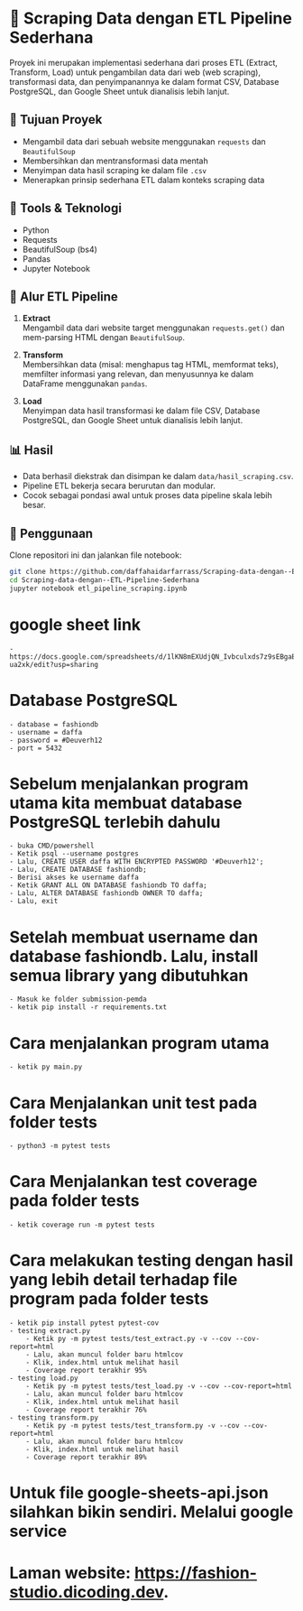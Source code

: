 # 🧪 Scraping Data dengan ETL Pipeline Sederhana

Proyek ini merupakan implementasi sederhana dari proses ETL (Extract, Transform, Load) untuk pengambilan data dari web (web scraping), transformasi data, dan penyimpanannya ke dalam format CSV, Database PostgreSQL, dan Google Sheet untuk dianalisis lebih lanjut.

## 📌 Tujuan Proyek

- Mengambil data dari sebuah website menggunakan `requests` dan `BeautifulSoup`
- Membersihkan dan mentransformasi data mentah
- Menyimpan data hasil scraping ke dalam file `.csv`
- Menerapkan prinsip sederhana ETL dalam konteks scraping data

## 🧰 Tools & Teknologi

- Python
- Requests
- BeautifulSoup (bs4)
- Pandas
- Jupyter Notebook

## 🔄 Alur ETL Pipeline

1. **Extract**  
   Mengambil data dari website target menggunakan `requests.get()` dan mem-parsing HTML dengan `BeautifulSoup`.

2. **Transform**  
   Membersihkan data (misal: menghapus tag HTML, memformat teks), memfilter informasi yang relevan, dan menyusunnya ke dalam DataFrame menggunakan `pandas`.

3. **Load**  
   Menyimpan data hasil transformasi ke dalam file CSV, Database PostgreSQL, dan Google Sheet untuk dianalisis lebih lanjut.

## 📊 Hasil

- Data berhasil diekstrak dan disimpan ke dalam `data/hasil_scraping.csv`.
- Pipeline ETL bekerja secara berurutan dan modular.
- Cocok sebagai pondasi awal untuk proses data pipeline skala lebih besar.

## 🚀 Penggunaan

Clone repositori ini dan jalankan file notebook:

```bash
git clone https://github.com/daffahaidarfarrass/Scraping-data-dengan--ETL-Pipeline-Sederhana.git
cd Scraping-data-dengan--ETL-Pipeline-Sederhana
jupyter notebook etl_pipeline_scraping.ipynb
```


# google sheet link
    - https://docs.google.com/spreadsheets/d/1lKN8mEXUdjQN_Ivbculxds7z9sEBgaBCtVuAM-ua2xk/edit?usp=sharing

# Database PostgreSQL
    - database = fashiondb
    - username = daffa
    - password = #Deuverh12
    - port = 5432

# Sebelum menjalankan program utama kita membuat database PostgreSQL terlebih dahulu
    - buka CMD/powershell
    - Ketik psql --username postgres
    - Lalu, CREATE USER daffa WITH ENCRYPTED PASSWORD '#Deuverh12';
    - Lalu, CREATE DATABASE fashiondb;
    - Berisi akses ke username daffa
    - Ketik GRANT ALL ON DATABASE fashiondb TO daffa;
    - Lalu, ALTER DATABASE fashiondb OWNER TO daffa;
    - Lalu, exit

# Setelah membuat username dan database fashiondb. Lalu, install semua library yang dibutuhkan
    - Masuk ke folder submission-pemda
    - ketik pip install -r requirements.txt

# Cara menjalankan program utama
    - ketik py main.py

# Cara Menjalankan unit test pada folder tests
    - python3 -m pytest tests

# Cara Menjalankan test coverage pada folder tests
    - ketik coverage run -m pytest tests

# Cara melakukan testing dengan hasil yang lebih detail terhadap file program pada folder tests
    - ketik pip install pytest pytest-cov
    - testing extract.py
        - Ketik py -m pytest tests/test_extract.py -v --cov --cov-report=html
        - Lalu, akan muncul folder baru htmlcov
        - Klik, index.html untuk melihat hasil
        - Coverage report terakhir 95%
    - testing load.py 
        - Ketik py -m pytest tests/test_load.py -v --cov --cov-report=html
        - Lalu, akan muncul folder baru htmlcov
        - Klik, index.html untuk melihat hasil
        - Coverage report terakhir 76%
    - testing transform.py
        - Ketik py -m pytest tests/test_transform.py -v --cov --cov-report=html
        - Lalu, akan muncul folder baru htmlcov
        - Klik, index.html untuk melihat hasil
        - Coverage report terakhir 89%
# Untuk file google-sheets-api.json silahkan bikin sendiri. Melalui google service
# Laman website: https://fashion-studio.dicoding.dev.  
